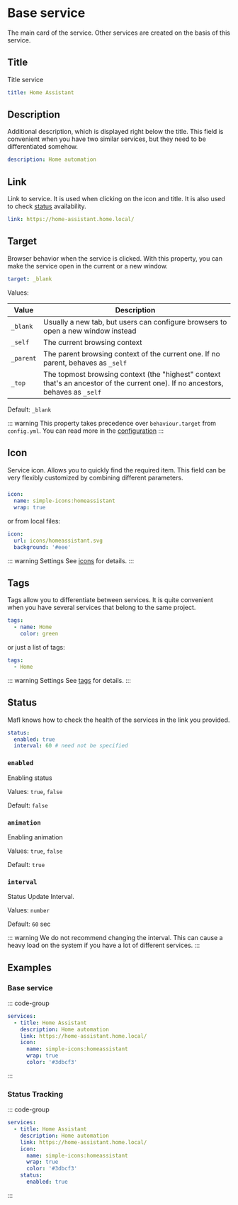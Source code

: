 # Base service

<preview-image name="services/base" />

The main card of the service.
Other services are created on the basis of this service.

## Title

Title service

```yaml
title: Home Assistant
```

## Description

Additional description, which is displayed right below the title.
This field is convenient when you have two similar services, but they need to be differentiated somehow.

```yaml
description: Home automation
```

## Link

Link to service. It is used when clicking on the icon and title.
It is also used to check [status](#status) availability.

```yaml
link: https://home-assistant.home.local/
```

## Target

Browser behavior when the service is clicked.
With this property, you can make the service open in the current or a new window.

```yaml
target: _blank
```

Values:

| Value     | Description                                                                                                                     |
|-----------|---------------------------------------------------------------------------------------------------------------------------------|
| `_blank`  | Usually a new tab, but users can configure browsers to open a new window instead                                                |
| `_self`   | The current browsing context                                                                                                    |
| `_parent` | The parent browsing context of the current one. If no parent, behaves as `_self`                                                |
| `_top`    | The topmost browsing context (the "highest" context that's an ancestor of the current one). If no ancestors, behaves as `_self` |

Default: `_blank`

::: warning
This property takes precedence over `behaviour.target` from `config.yml`. You can read more in the [configuration](../reference/configuration.md#target)
:::

## Icon

Service icon. Allows you to quickly find the required item.
This field can be very flexibly customized by combining different parameters.

###
```yaml
icon:
  name: simple-icons:homeassistant
  wrap: true
```

or from local files:

```yaml
icon:
  url: icons/homeassistant.svg
  background: '#eee'
```

::: warning Settings
See [icons](../reference/icons.md) for details.
:::

## Tags

Tags allow you to differentiate between services. It is quite convenient when you have several services that belong to the same project.

```yaml
tags:
  - name: Home
    color: green
```

or just a list of tags:

```yaml
tags:
  - Home
```

::: warning Settings
See [tags](../reference/tags.md) for details.
:::

## Status

Mafl knows how to check the health of the services in the link you provided.

```yaml
status:
  enabled: true
  interval: 60 # need not be specified
```

### `enabled`

Enabling status

Values: `true`, `false`

Default: `false`

### `animation`

Enabling animation

Values: `true`, `false`

Default: `true`

### `interval`

Status Update Interval.

Values: `number`

Default: `60` sec

::: warning
We do not recommend changing the interval. This can cause a heavy load on the system if you have a lot of different services.
:::

## Examples

### Base service

::: code-group
```yaml [config.yml]
services:
  - title: Home Assistant
    description: Home automation
    link: https://home-assistant.home.local/
    icon:
      name: simple-icons:homeassistant
      wrap: true
      color: '#3dbcf3'
```
:::

### Status Tracking

::: code-group
```yaml [config.yml]
services:
  - title: Home Assistant
    description: Home automation
    link: https://home-assistant.home.local/
    icon:
      name: simple-icons:homeassistant
      wrap: true
      color: '#3dbcf3'
    status:
      enabled: true
```
:::
